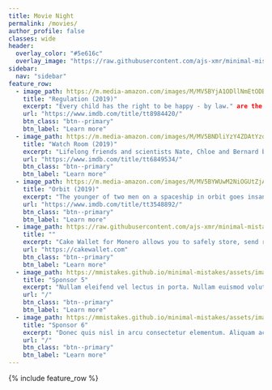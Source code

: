 ```yaml
---
title: Movie Night
permalink: /movies/
author_profile: false
classes: wide
header:
  overlay_color: "#5e616c"
  overlay_image: "https://raw.githubusercontent.com/ajs-xmr/minimal-mistakes/master/assets/images/berlin-banner.jpg"
sidebar:
  nav: "sidebar"
feature_row:
  - image_path: https://m.media-amazon.com/images/M/MV5BYjA1ODllNmEtODBiMC00YWI3LTlmZjEtNzA2N2YzYzEzNTQ5XkEyXkFqcGdeQXVyODU5MTY2MzU@._V1_SY1000_CR0,0,675,1000_AL_.jpg
    title: "Regulation (2019)"
    excerpt: "Every child has the right to be happy - by law." are the words of a future social worker, forcing a happy patch/micro doser on a girl, living isolated with her mom."
    url: "https://www.imdb.com/title/tt8984420/"
    btn_class: "btn--primary"
    btn_label: "Learn more"
  - image_path: https://m.media-amazon.com/images/M/MV5BNDliYzY4ZDAtYzdlZi00NmI2LWFiYjctM2YxNTQwNGU1NWFiXkEyXkFqcGdeQXVyMjY3NDMxMzI@._V1_.jpg
    title: "Watch Room (2019)"
    excerpt: "Lifelong friends and scientists Nate, Chloe and Bernard believe they are safely creating A.I. within virtual reality, until their creation, Kate, learns it's at risk of being shut down."
    url: "https://www.imdb.com/title/tt6849534/"
    btn_class: "btn--primary"
    btn_label: "Learn more"
  - image_path: https://m.media-amazon.com/images/M/MV5BYWUwM2NiOGUtZjA0NC00YWRmLWJkNDMtZmY3ODA2ZGMwODczXkEyXkFqcGdeQXVyNTA2NDUwNjA@._V1_SY1000_CR0,0,647,1000_AL_.jpg
    title: "Orbit (2019)"
    excerpt: "The younger of two men on a spaceship in orbit goes insane, obsessed with the older man's white eyeball and awaits opportunity to take it."
    url: "https://www.imdb.com/title/tt3548892/"
    btn_class: "btn--primary"
    btn_label: "Learn more"
  - image_path: https://raw.githubusercontent.com/ajs-xmr/minimal-mistakes/master/assets/images/cakewallet.jpg
    title: ""
    excerpt: "Cake Wallet for Monero allows you to safely store, send receive and exchange your Monero, with a built-in exchange for Monero, Bitcoin, Litecoin, Ethereum, Bitcoin Cash, and Dash."
    url: "https://cakewallet.com"
    btn_class: "btn--primary"
    btn_label: "Learn more"
  - image_path: https://mmistakes.github.io/minimal-mistakes/assets/images/mm-customizable-feature.png
    title: "Sponsor 5"
    excerpt: "Nullam eleifend vel lectus in porta. Nullam euismod volutpat congue. Fusce at nunc nibh."
    url: "/"
    btn_class: "btn--primary"
    btn_label: "Learn more"
  - image_path: https://mmistakes.github.io/minimal-mistakes/assets/images/mm-customizable-feature.png
    title: "Sponsor 6"
    excerpt: "Donec quis nisl in arcu consectetur elementum. Aliquam ac risus nulla."
    url: "/"
    btn_class: "btn--primary"
    btn_label: "Learn more"
---
```


{% include feature_row %}
